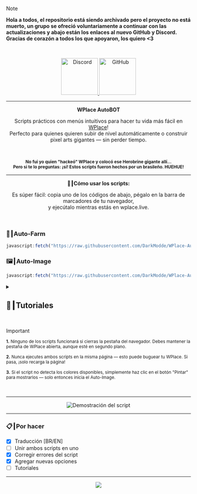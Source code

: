 <!-- > [!IMPORTANT]  -->
<!-- > **Si eres de Estados Unidos o de otro país, no te preocupes: los scripts detectan tu ubicación y se traducirán automáticamente.**  -->


> [!NOTE]
> **Hola a todos, el repositorio está siendo archivado pero el proyecto no está muerto, un grupo se ofreció voluntariamente a continuar con las actualizaciones y abajo están los enlaces al nuevo GitHub y Discord. Gracias de corazón a todos los que apoyaron, los quiero <3**
<br>

<p align="center">
  <a href="https://discord.gg/dtxqAxqSET">
    <img src="https://img.shields.io/badge/Discord-7289DA?style=for-the-badge&logo=discord&logoColor=white" alt="Discord" height="100">
  </a>
  <a href="https://github.com/Wplace-AutoBot/WPlace-AutoBOT">
    <img src="https://img.shields.io/badge/GitHub-181717?style=for-the-badge&logo=github&logoColor=white" alt="GitHub" height="100">
  </a>
</p>

---

<p align="center"><strong>WPlace AutoBOT</strong></p>

<p align="center">
  Scripts prácticos con menús intuitivos para hacer tu vida más fácil en <a href="https://wplace.live" target="_blank">WPlace</a>!<br>
  Perfecto para quienes quieren subir de nivel automáticamente o construir pixel arts gigantes — sin perder tiempo.
</p>

<br>

<p align="center">
  <sub><strong>No fui yo quien "hackeó" WPlace y colocó ese Herobrine gigante allí...<br>
  Pero si te lo preguntas: ¡sí! Estos scripts fueron hechos por un brasileño. HUEHUE!</strong></sub>
</p>

---

<p align="center"><strong>🚀┃Cómo usar los scripts:</strong></p>

<p align="center">
  Es súper fácil: copia uno de los códigos de abajo, pégalo en la barra de marcadores de tu navegador,<br>
  y ejecútalo mientras estás en wplace.live.
</p>

<br>

### 🎯┃Auto-Farm

```js
javascript:fetch("https://raw.githubusercontent.com/DarkModde/WPlace-AutoBOT/refs/heads/main/Auto-Farm.js").then(t=>t.text()).then(eval);
```

### 🖼️┃Auto-Image

```js
javascript:fetch("https://raw.githubusercontent.com/DarkModde/WPlace-AutoBOT/refs/heads/main/Auto-Image.js").then(t=>t.text()).then(eval);
```

<details>
  <summary><h2>📖┃Tutoriales</h2></summary>

---

![Parte 1](https://i.imgur.com/yneG5if.png)

---

![Parte 2](https://i.imgur.com/ZRpU0wZ.png)

---

![Parte 3](https://i.imgur.com/lfjfcEw.png)

</details>


<br>

> [!IMPORTANT]
> <p><sub><strong>1.</strong> Ninguno de los scripts funcionará si cierras la pestaña del navegador. Debes mantener la pestaña de WPlace abierta, aunque esté en segundo plano.</sub></p>
> <p><sub><strong>2.</strong> Nunca ejecutes ambos scripts en la misma página — esto puede buguear tu WPlace. Si pasa, ¡solo recarga la página!</sub></p>
> <p><sub><strong>3.</strong> Si el script no detecta los colores disponibles, simplemente haz clic en el botón "Pintar" para mostrarlos — solo entonces inicia el Auto-Image.</sub></p>

<br>

---

<p align="center">
  <img src="https://i.imgur.com/VbHh9jI.png" alt="Demostración del script"/>
</p>

---

### 📋┃Por hacer

- [x] Traducción [BR/EN]  
- [ ] Unir ambos scripts en uno  
- [x] Corregir errores del script  
- [x] Agregar nuevas opciones  
- [ ] Tutoriales

---

<p align="center">
  <a href="#"><img src="https://komarev.com/ghpvc/?username=WPlace-AutoBOT&style=for-the-badge&label=Vistas:&color=gray"/></a>
</p>
